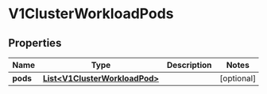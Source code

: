 # V1ClusterWorkloadPods

## Properties
Name | Type | Description | Notes
------------ | ------------- | ------------- | -------------
**pods** | [**List&lt;V1ClusterWorkloadPod&gt;**](V1ClusterWorkloadPod.md) |  |  [optional]
